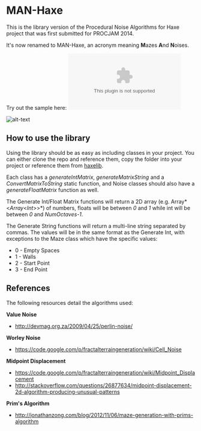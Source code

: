 # MAN-Haxe
This is the library version of the Procedural Noise Algorithms for Haxe project that was first submitted for PROCJAM 2014.

It's now renamed to MAN-Haxe, an acronym meaning **M**azes **A**nd **N**oises.

Try out the sample here: ![Demo](https://dl.dropboxusercontent.com/u/78698224/MANHaxe.swf "Flash Demo")

![alt-text](https://raw.githubusercontent.com/gamepopper/MAN-Haxe/master/sample/screenshot.png "MAN-Haxe Sample Screenshot")

## How to use the library
Using the library should be as easy as including classes in your project. You can either clone the repo and reference them, copy the folder into your project or reference them from [haxelib](http://lib.haxe.org/p/MAN-Haxe).

Each class has a *generateIntMatrix*, *generateMatrixString* and a *ConvertMatrixToString* static function, and Noise classes should also have a *generateFloatMatrix* function as well.

The Generate Int/Float Matrix functions will return a 2D array (e.g. Array*<*Array*<*Int*>>*) of numbers, floats will be between *0* and *1* while int will be between *0* and *NumOctaves-1*.

The Generate String functions will return a multi-line string separated by commas. The values will be in the same format as the Generate Int, with exceptions to the Maze class which have the specific values:
* 0 - Empty Spaces
* 1 - Walls
* 2 - Start Point
* 3 - End Point

## References
The following resources detail the algorithms used:

**Value Noise**
* http://devmag.org.za/2009/04/25/perlin-noise/

**Worley Noise**
* https://code.google.com/p/fractalterraingeneration/wiki/Cell_Noise

**Midpoint Displacement**
* https://code.google.com/p/fractalterraingeneration/wiki/Midpoint_Displacement
* http://stackoverflow.com/questions/26877634/midpoint-displacement-2d-algorithm-producing-unusual-patterns

**Prim's Algorithm**
* http://jonathanzong.com/blog/2012/11/06/maze-generation-with-prims-algorithm
